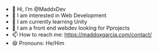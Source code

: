 - 👋 Hi, I’m @MaddxDev
- 👀 I am interested in Web Development
- 🌱 I am currently learning Unity
- 💞️ I am a front end webdev looking for Pprojects
- 📫 How to reach me: https://maddoxgarcia.com/contact/
- 😄 Pronouns: He/Him
